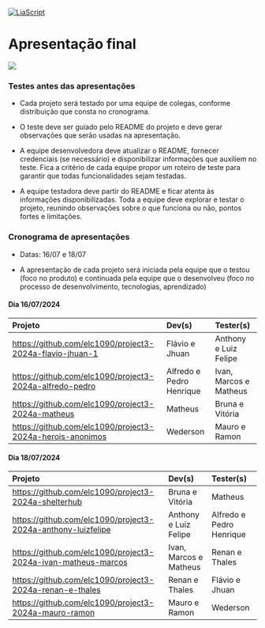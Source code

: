 <!--
author:   Andrea Charão

email:    andrea@inf.ufsm.br

version:  0.0.1

language: PT-BR

narrator: Brazilian Portuguese Female

comment:  Material de apoio para a disciplina
          ELC1090 - Desenvolvimento de Software para Web
          da Universidade Federal de Santa Maria

translation: English  translations/English.md
-->

<!--
liascript-devserver --input README.md --port 3001 --live
https://liascript.github.io/course/?https://raw.githubusercontent.com/AndreaInfUFSM/elc1090-2024a/master/classes/30/README.md
-->



[![LiaScript](https://raw.githubusercontent.com/LiaScript/LiaScript/master/badges/course.svg)](https://liascript.github.io/course/?https://raw.githubusercontent.com/AndreaInfUFSM/elc1090-2024a/master/classes/30/README.md)


# Apresentação final

![](https://img.freepik.com/vetores-premium/fundo-da-tela-de-termino-do-filme-antigo-a-ilustracao-do-vetor-final_175838-2082.jpg?w=740)




### Testes antes das apresentações


- Cada projeto será testado por uma equipe de colegas, conforme distribuição que consta no cronograma.

- O teste deve ser guiado pelo README do projeto e deve gerar observações que serão usadas na apresentação.

- A equipe desenvolvedora deve atualizar o README, fornecer credenciais (se necessário) e disponibilizar informações que auxiliem no teste. Fica a critério de cada equipe propor um roteiro de teste para garantir que todas funcionalidades sejam testadas.

- A equipe testadora deve partir do README e ficar atenta às informações disponibilizadas. Toda a equipe deve explorar e testar o projeto, reunindo observações sobre o que funciona ou não, pontos fortes e limitações.


### Cronograma de apresentações

- Datas: 16/07 e 18/07

- A apresentação de cada projeto será iniciada pela equipe que o testou (foco no produto) e continuada pela equipe que o desenvolveu (foco no processo de desenvolvimento, tecnologias, aprendizado)



<h4>Dia 16/07/2024</h4>



<!-- data-type="none" -->
| Projeto    | Dev(s)     | Tester(s)   |
| :--------- | :--------- | :--------- |
| https://github.com/elc1090/project3-2024a-flavio-jhuan-1     | Flávio e Jhuan    | Anthony e Luiz Felipe     |
| https://github.com/elc1090/project3-2024a-alfredo-pedro     | Alfredo e Pedro Henrique    | Ivan, Marcos e Matheus     |
| https://github.com/elc1090/project3-2024a-matheus    | Matheus      | Bruna e Vitória      |
| https://github.com/elc1090/project3-2024a-herois-anonimos     | Wederson     | Mauro e Ramon     |




<h4>Dia 18/07/2024</h4>



<!-- data-type="none" -->
| Projeto    | Dev(s)     | Tester(s)   |
| :--------- | :--------- | :--------- |
| https://github.com/elc1090/project3-2024a-shelterhub     | Bruna e Vitória     | Matheus     |
| https://github.com/elc1090/project3-2024a-anthony-luizfelipe     | Anthony e Luiz Felipe      | Alfredo e Pedro Henrique     |
| https://github.com/elc1090/project3-2024a-ivan-matheus-marcos  | Ivan, Marcos e Matheus      | Renan e Thales     |
| https://github.com/elc1090/project3-2024a-renan-e-thales  | Renan e Thales      | Flávio e Jhuan     |
| https://github.com/elc1090/project3-2024a-mauro-ramon   | Mauro e Ramon      | Wederson     |
